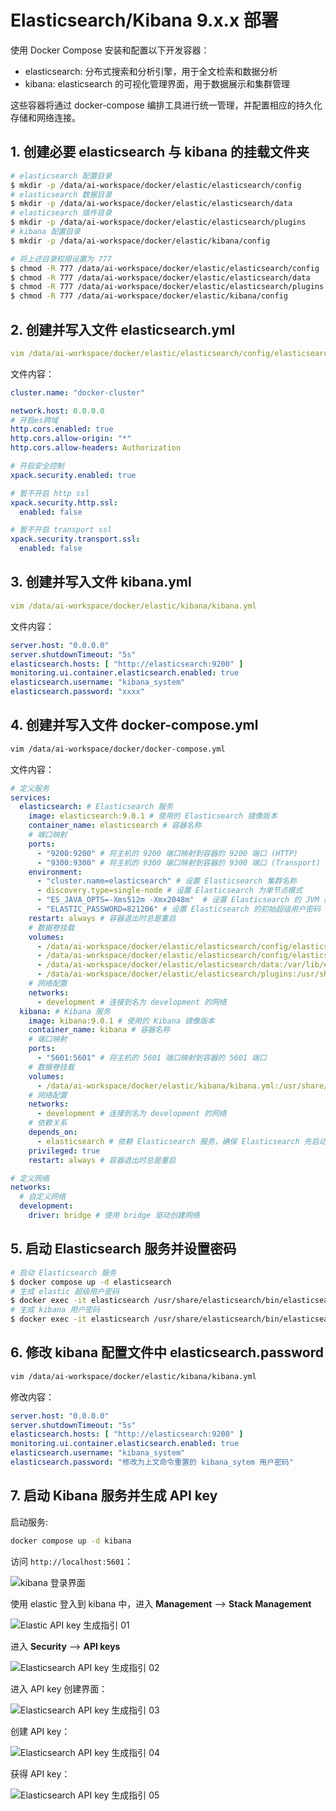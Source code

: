 # Elasticsearch/Kibana 9.x.x 部署

使用 Docker Compose 安装和配置以下开发容器：

- elasticsearch: 分布式搜索和分析引擎，用于全文检索和数据分析
- kibana: elasticsearch 的可视化管理界面，用于数据展示和集群管理

这些容器将通过 docker-compose 编排工具进行统一管理，并配置相应的持久化存储和网络连接。

## 1. 创建必要 elasticsearch 与 kibana 的挂载文件夹

```bash
# elasticsearch 配置目录
$ mkdir -p /data/ai-workspace/docker/elastic/elasticsearch/config
# elasticsearch 数据目录
$ mkdir -p /data/ai-workspace/docker/elastic/elasticsearch/data
# elasticsearch 插件目录
$ mkdir -p /data/ai-workspace/docker/elastic/elasticsearch/plugins
# kibana 配置目录
$ mkdir -p /data/ai-workspace/docker/elastic/kibana/config

# 将上述目录权限设置为 777
$ chmod -R 777 /data/ai-workspace/docker/elastic/elasticsearch/config
$ chmod -R 777 /data/ai-workspace/docker/elastic/elasticsearch/data
$ chmod -R 777 /data/ai-workspace/docker/elastic/elasticsearch/plugins
$ chmod -R 777 /data/ai-workspace/docker/elastic/kibana/config
```

## 2. 创建并写入文件 elasticsearch.yml

```yaml
vim /data/ai-workspace/docker/elastic/elasticsearch/config/elasticsearch.yml
```

文件内容：

```yaml
cluster.name: "docker-cluster"

network.host: 0.0.0.0
# 开启es跨域
http.cors.enabled: true
http.cors.allow-origin: "*"
http.cors.allow-headers: Authorization

# 开启安全控制
xpack.security.enabled: true

# 暂不开启 http ssl
xpack.security.http.ssl:
  enabled: false

# 暂不开启 transport ssl
xpack.security.transport.ssl:
  enabled: false
```



## 3. 创建并写入文件 kibana.yml

```yaml
vim /data/ai-workspace/docker/elastic/kibana/kibana.yml
```

文件内容：

```yaml
server.host: "0.0.0.0"
server.shutdownTimeout: "5s"
elasticsearch.hosts: [ "http://elasticsearch:9200" ]
monitoring.ui.container.elasticsearch.enabled: true
elasticsearch.username: "kibana_system"
elasticsearch.password: "xxxx"
```



## 4. 创建并写入文件 docker-compose.yml

```bash
vim /data/ai-workspace/docker/docker-compose.yml
```

文件内容：

```yaml
# 定义服务
services:
  elasticsearch: # Elasticsearch 服务
    image: elasticsearch:9.0.1 # 使用的 Elasticsearch 镜像版本
    container_name: elasticsearch # 容器名称
    # 端口映射
    ports:
      - "9200:9200" # 将主机的 9200 端口映射到容器的 9200 端口 (HTTP)
      - "9300:9300" # 将主机的 9300 端口映射到容器的 9300 端口 (Transport)
    environment:
      - "cluster.name=elasticsearch" # 设置 Elasticsearch 集群名称
      - discovery.type=single-node # 设置 Elasticsearch 为单节点模式
      - "ES_JAVA_OPTS=-Xms512m -Xmx2048m"  # 设置 Elasticsearch 的 JVM 内存参数
      - "ELASTIC_PASSWORD=821206" # 设置 Elasticsearch 的初始超级用户密码
    restart: always # 容器退出时总是重启
    # 数据卷挂载
    volumes:
      - /data/ai-workspace/docker/elastic/elasticsearch/config/elasticsearch.yml:/usr/share/elasticsearch/config/elasticsearch.yml # 挂载 Elasticsearch 配置文件
      - /data/ai-workspace/docker/elastic/elasticsearch/config/elasticsearch-plugins.yml:/usr/share/elasticsearch/config/elasticsearch-plugins.yml
      - /data/ai-workspace/docker/elastic/elasticsearch/data:/var/lib/elasticsearch/data # 挂载 Elasticsearch 数据目录
      - /data/ai-workspace/docker/elastic/elasticsearch/plugins:/usr/share/elasticsearch/plugins # 挂载 Elasticsearch 插件目录
    # 网络配置
    networks:
      - development # 连接到名为 development 的网络
  kibana: # Kibana 服务
    image: kibana:9.0.1 # 使用的 Kibana 镜像版本
    container_name: kibana # 容器名称
    # 端口映射
    ports:
      - "5601:5601" # 将主机的 5601 端口映射到容器的 5601 端口
    # 数据卷挂载
    volumes:
      - /data/ai-workspace/docker/elastic/kibana/kibana.yml:/usr/share/kibana/config/kibana.yml # 挂载 Kibana 配置文件
    # 网络配置
    networks:
      - development # 连接到名为 development 的网络
    # 依赖关系
    depends_on:
      - elasticsearch # 依赖 Elasticsearch 服务，确保 Elasticsearch 先启动
    privileged: true
    restart: always # 容器退出时总是重启

# 定义网络
networks:
  # 自定义网络
  development:
    driver: bridge # 使用 bridge 驱动创建网络

```

## 5. 启动 Elasticsearch 服务并设置密码

```bash
# 启动 Elasticsearch 服务
$ docker compose up -d elasticsearch
# 生成 elastic 超级用户密码
$ docker exec -it elasticsearch /usr/share/elasticsearch/bin/elasticsearch-reset-password -u elastic
# 生成 kibana 用户密码
$ docker exec -it elasticsearch /usr/share/elasticsearch/bin/elasticsearch-reset-password -u kibana_system
```

## 6. 修改 kibana 配置文件中 elasticsearch.password

```bash
vim /data/ai-workspace/docker/elastic/kibana/kibana.yml
```

修改内容：

```yml
server.host: "0.0.0.0"
server.shutdownTimeout: "5s"
elasticsearch.hosts: [ "http://elasticsearch:9200" ]
monitoring.ui.container.elasticsearch.enabled: true
elasticsearch.username: "kibana_system"
elasticsearch.password: "修改为上文命令重置的 kibana_sytem 用户密码"
```

## 7. 启动 Kibana 服务并生成 API key

启动服务:

```bash
docker compose up -d kibana
```

访问 `http://localhost:5601`：

![kibana 登录界面](https://nondirectional.oss-cn-heyuan.aliyuncs.com/TIL/Kibana%E7%99%BB%E5%BD%95%E7%95%8C%E9%9D%A2.png)

使用 elastic 登入到 kibana 中，进入 **Management** --> **Stack Management**

![Elastic API key 生成指引 01](https://nondirectional.oss-cn-heyuan.aliyuncs.com/TIL/Elasticsearch%20API%20key%20%E7%94%9F%E6%88%90%E6%8C%87%E5%BC%95%2001.png)

进入 **Security** --> **API keys**

![Elasticsearch API key 生成指引 02](https://nondirectional.oss-cn-heyuan.aliyuncs.com/TIL/Elasticsearch%20API%20key%20%E7%94%9F%E6%88%90%E6%8C%87%E5%BC%95%2002.png)

进入 API key 创建界面：

![Elasticsearch API key 生成指引 03](https://nondirectional.oss-cn-heyuan.aliyuncs.com/TIL/Elasticsearch%20API%20key%20%E7%94%9F%E6%88%90%E6%8C%87%E5%BC%95%2003.png)

创建 API key：

![Elasticsearch API key 生成指引 04](https://nondirectional.oss-cn-heyuan.aliyuncs.com/TIL/Elasticsearch%20API%20key%20%E7%94%9F%E6%88%90%E6%8C%87%E5%BC%95%2004.png)

获得 API key：

![Elasticsearch API key 生成指引 05](https://nondirectional.oss-cn-heyuan.aliyuncs.com/TIL/Elasticsearch%20API%20key%20%E7%94%9F%E6%88%90%E6%8C%87%E5%BC%95%2005.png)

